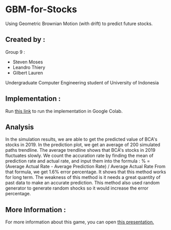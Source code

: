 # GBM-for-Stocks
Using Geometric Brownian Motion (with drift) to predict future stocks.

## Created by : 

 Group 9 :

- Steven Moses
- Leandro Thiery
- Gilbert Lauren

Undergraduate Computer Engineering student of University of Indonesia

## Implementation :

Run [this link](https://colab.research.google.com/drive/18oQ6INx5rmnwU1x5d5O4yYfLGjZyhq0n#scrollTo=2ahq_f0SOiX6) to run the implementation in Google Colab.
  
## Analysis

In the simulation results, we are able to get the predicted value of BCA's stocks in 2019. In the prediction plot, we get an average of 200 simulated paths trendline. The average trendline shows that BCA's stocks in 2019 fluctuates slowly. We count the accuration rate by finding the mean of prediction rate and actual rate, and input them into the formula :
  % = (Average Actual Rate - Average Prediction Rate) / Average Actual Rate
From that formula, we get 1.6% error percentage. It shows that this method works for long term. The weakness of this method is it needs a great quantity of past data to make an accurate prediction. This method also used random generator to generate random shocks so it would increase the error percentage.

## More Information : 

For more information about this game, you can open [this presentation.](https://drive.google.com/file/d/1y1Id-AWaMF6Kfc4CScse-U9bI9_n1Nzf/view?usp=sharing)

